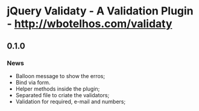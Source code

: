 # jQuery Validaty - A Validation Plugin - http://wbotelhos.com/validaty

## 0.1.0

### News

+ Balloon message to show the erros;
+ Bind via form.
+ Helper methods inside the plugin;
+ Separated file to criate the validators;
+ Validation for required, e-mail and numbers;
